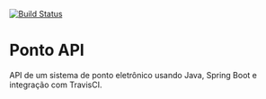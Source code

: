 [![Build Status](https://www.travis-ci.org/maikelsperandio/ponto-api.svg?branch=master)](https://www.travis-ci.org/maikelsperandio/ponto-api)
# Ponto API
API de um sistema de ponto eletrônico usando Java, Spring Boot e integração com TravisCI.
